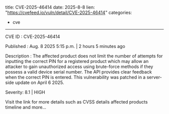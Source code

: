  
title: CVE-2025-46414
date: 2025-8-8
lien: "https://cvefeed.io/vuln/detail/CVE-2025-46414"
categories:
  - cve
---

CVE ID : CVE-2025-46414

Published :  Aug. 8
2025
5:15 p.m. | 2 hours
5 minutes ago

Description : The affected product does not limit the number of attempts for inputting
 the correct PIN for a registered product
which may allow an attacker 
to gain unauthorized access using brute-force methods if they possess a 
valid device serial number. The API provides clear feedback when the 
correct PIN is entered. This vulnerability was patched in a server-side 
update on April 6
2025.

Severity: 8.1 | HIGH

Visit the link for more details
such as CVSS details
affected products
timeline
and more...
